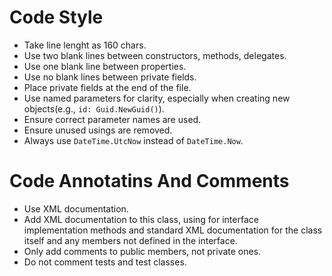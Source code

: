 # Code Style

- Take line lenght as 160 chars.
- Use two blank lines between constructors, methods, delegates.
- Use one blank line between properties.
- Use no blank lines between private fields.
- Place private fields at the end of the file.
- Use named parameters for clarity, especially when creating new objects(e.g., `id: Guid.NewGuid()`).
- Ensure correct parameter names are used.
- Ensure unused usings are removed.
- Always use `DateTime.UtcNow` instead of `DateTime.Now`.


# Code Annotatins And Comments

- Use XML documentation.
- Add XML documentation to this class, using <inheritdoc/> for interface implementation methods and standard XML documentation for the class itself and any members not defined in the interface.
- Only add comments to public members, not private ones.
- Do not comment tests and test classes.